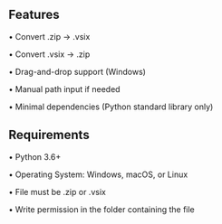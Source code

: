 ## Features

• Convert .zip → .vsix

• Convert .vsix → .zip

• Drag-and-drop support (Windows)

• Manual path input if needed

• Minimal dependencies (Python standard library only)


## Requirements

• Python 3.6+

• Operating System: Windows, macOS, or Linux

• File must be .zip or .vsix

• Write permission in the folder containing the file
